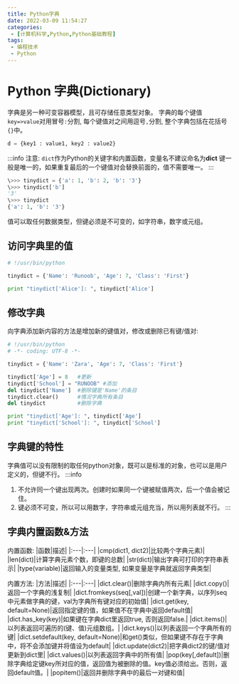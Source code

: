 ```yaml
---
title: Python字典
date: 2022-03-09 11:54:27
categories:
 - [计算机科学,Python,Python基础教程]
tags: 
 - 编程技术
 - Python
---
```


# Python 字典(Dictionary)

字典是另一种可变容器模型，且可存储任意类型对象。
字典的每个键值`key=>value`对用冒号`:`分割, 每个键值对之间用逗号`,`分割, 整个字典包括在花括号`{}`中。
```python
d = {key1 : value1, key2 : value2}
```
:::info
注意: `dict`作为Python的关键字和内置函数，变量名不建议命名为**dict**
键一般是唯一的，如果重复最后的一个键值对会替换前面的，值不需要唯一。
:::

```python 
\>>> tinydict = {'a': 1, 'b': 2, 'b': '3'}
\>>> tinydict['b']
'3'
\>>> tinydict
{'a': 1, 'b': '3'}
```

值可以取任何数据类型，但键必须是不可变的，如字符串，数字或元组。

## 访问字典里的值

```python
# !/usr/bin/python

tinydict = {'Name': 'Runoob', 'Age': 7, 'Class': 'First'}

print "tinydict['Alice']: ", tinydict['Alice']
```

## 修改字典
向字典添加新内容的方法是增加新的键值对，修改或删除已有键/值对:
```python
# !/usr/bin/python
# -*- coding: UTF-8 -*-

tinydict = {'Name': 'Zara', 'Age': 7, 'Class': 'First'}

tinydict['Age'] = 8   #更新
tinydict['School'] = "RUNOOB" #添加
del tinydict['Name']  #删除键是'Name'的条目
tinydict.clear()      #情况字典所有条目
del tinydict          #删除字典

print "tinydict['Age']: ", tinydict['Age']
print "tinydict['School']: ", tinydict['School']
```

## 字典键的特性
字典值可以没有限制的取任何python对象，既可以是标准的对象，也可以是用户定义的，但键不行。
:::info
1) 不允许同一个键出现两次。创建时如果同一个键被赋值两次，后一个值会被记住。
2) 键必须不可变，所以可以用数字，字符串或元组充当，所以用列表就不行。
:::

## 字典内置函数&方法

内置函数:
|函数|描述|
|:---|:---|
|cmp(dict1, dict2)|比较两个字典元素)|
|len(dict)|计算字典元素个数，即键的总数|
|str(dict)|输出字典可打印的字符串表示|
|type(variable)|返回输入的变量类型, 如果变量是字典就返回字典类型|

内置方法: 
|方法|描述|
|:---|:---|
|dict.clear()|删除字典内所有元素|
|dict.copy()|返回一个字典的浅复制|
|dict.fromkeys(seq[,val])|创建一个新字典，以序列seq中元素做字典的键，val为字典所有键对应的初始值|
|dict.get(key, default=None)|返回指定键的值，如果值不在字典中返回default值|
|dict.has_key(key)|如果键在字典dict里返回true, 否则返回false.|
|dict.items()|以列表返回可遍历的(键、值)元组数组。|
|dict.keys()|以列表返回一个字典所有的键|
|dict.setdefault(key, default=None)|和get()类似，但如果键不存在于字典中，将不会添加键并将值设为default|
|dict.update(dict2)|把字典dict2的键/值对更新到dict里|
|dict.values()|以列表返回字典中的所有值|
|pop(key[,default])|删除字典给定键key所对应的值，返回值为被删除的值。key值必须给出。否则，返回default值。|
|popitem()|返回并删除字典中的最后一对键和值|


